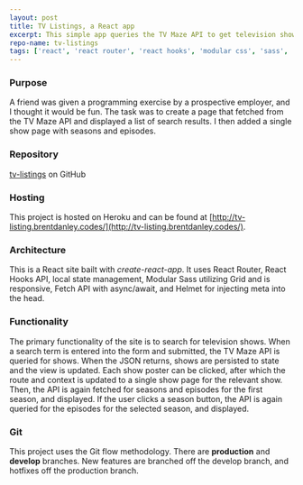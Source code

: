 ```yaml
---
layout: post
title: TV Listings, a React app
excerpt: This simple app queries the TV Maze API to get television show information
repo-name: tv-listings
tags: ['react', 'react router', 'react hooks', 'modular css', 'sass', 'api']
---
```


### Purpose
A friend was given a programming exercise by a prospective employer, and I thought it would be fun. The task was to create a page that fetched from the TV Maze API and displayed a list of search results. I then added a single show page with seasons and episodes.

### Repository
[tv-listings](https://github.com/brentdanley/tv-listings) on GitHub

### Hosting
This project is hosted on Heroku and can be found at [http://tv-listing.brentdanley.codes/](http://tv-listing.brentdanley.codes/).

### Architecture
This is a React site bailt with *create-react-app*. It uses React Router, React Hooks API, local state management, Modular Sass utilizing Grid and is responsive, Fetch API with async/await, and Helmet for injecting meta into the head.

### Functionality
The primary functionality of the site is to search for television shows. When a search term is entered into the form and submitted, the TV Maze API is queried for shows. When the JSON returns, shows are persisted to state and the view is updated. Each show poster can be clicked, after which the route and context is updated to a single show page for the relevant show. Then, the API is again fetched for seasons and episodes for the first season, and displayed. If the user clicks a season button, the API is again queried for the episodes for the selected season, and displayed.

### Git
This project uses the Git flow methodology. There are **production** and **develop** branches. New features are branched off the develop branch, and hotfixes off the production branch.
